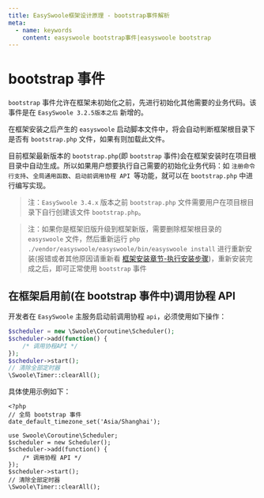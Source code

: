 ```yaml
---
title: EasySwoole框架设计原理 - bootstrap事件解析
meta:
  - name: keywords
    content: easyswoole bootstrap事件|easyswoole bootstrap
---
```


# bootstrap 事件

`bootstrap` 事件允许在框架未初始化之前，先进行初始化其他需要的业务代码。该事件是在 `EasySwoole 3.2.5版本之后` 新增的。

在框架安装之后产生的 `easyswoole` 启动脚本文件中，将会自动判断框架根目录下是否有 `bootstrap.php` 文件，如果有则加载此文件。

目前框架最新版本的 `bootstrap.php`(即 `bootstrap` 事件)会在框架安装时在项目根目录中自动生成。所以如果用户想要执行自己需要的初始化业务代码：如 `注册命令行支持`、`全局通用函数`、`启动前调用协程 API `等功能，就可以在 `bootstrap.php` 中进行编写实现。

> 注：`EasySwoole 3.4.x` 版本之前 `bootstrap.php` 文件需要用户在项目根目录下自行创建该文件 `bootstrap.php`。

> 注：如果你是框架旧版升级到框架新版，需要删除框架根目录的 `easyswoole` 文件，然后重新运行 `php ./vendor/easyswoole/easyswoole/bin/easyswoole install` 进行重新安装(报错或者其他原因请重新看 [框架安装章节-执行安装步骤](/QuickStart/install))，重新安装完成之后，即可正常使用 `bootstrap` 事件

## 在框架启用前(在 bootstrap 事件中)调用协程 API
开发者在 `EasySwoole` 主服务启动前调用协程 `api`，必须使用如下操作：
```php
$scheduler = new \Swoole\Coroutine\Scheduler();
$scheduler->add(function() {
    /* 调用协程API */
});
$scheduler->start();
// 清除全部定时器
\Swoole\Timer::clearAll();
```

具体使用示例如下：
```
<?php
// 全局 bootstrap 事件
date_default_timezone_set('Asia/Shanghai');

use Swoole\Coroutine\Scheduler;
$scheduler = new Scheduler();
$scheduler->add(function() {
    /* 调用协程 API */
});
$scheduler->start();
// 清除全部定时器
\Swoole\Timer::clearAll();
```
